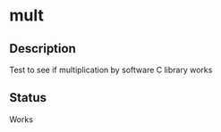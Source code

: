 # mult

## Description

Test to see if multiplication by software C library works

## Status

Works
